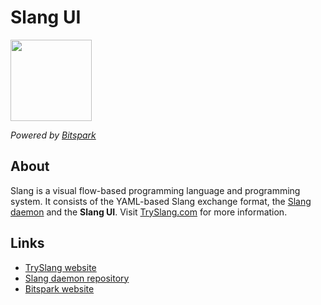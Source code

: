 # Slang UI

<img src="http://tryslang.com/slang2.png" height="130">

*Powered by [Bitspark](https://bitspark.de)*

## About

Slang is a visual flow-based programming language and programming system. It consists of the YAML-based Slang exchange format, the [Slang daemon](https://github.com/Bitspark/slang) and the **Slang UI**. Visit [TrySlang.com](http://tryslang.com) for more information.

## Links

- [TrySlang website](http://tryslang.com)
- [Slang daemon repository](https://github.com/Bitspark/slang)
- [Bitspark website](https://bitspark.de)
